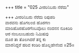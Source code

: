 +++
title = "025 ವೀರರಿನಿಬರು ನೆರೆದು"

+++
ವೀರರಿನಿಬರು ನೆರೆದು ರಿಪುಪರಿ  
ವಾರವನು ಹೊಗಲಂಜಿ ಹೊರಗಣ  
ಮಾರಿಹೊರಹೊರಗೆಂಬವೊಲು ನಂದನನ ನೂಕಿದಿರಿ  
ಆರ ನಂಬಲುಬಹುದು ನಿಮಿಷವು  
ದೂರ ತಾ ತೊಲಗಿದರೆ ತನ್ನ ಕು  
ಮಾರನಿದ್ದರೆ ಹರಿವ ಕಂಡಿರಿ ಹೊಲ್ಲಹೇನೆಂದ    ॥25॥